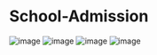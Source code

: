 # School-Admission
![image](https://user-images.githubusercontent.com/101568680/193413908-bc6279c6-3584-4fd9-bfba-e763bd5b2cf1.png)
![image](https://user-images.githubusercontent.com/101568680/193413926-d1996082-e855-4608-8763-c3ea233a03ed.png)
![image](https://user-images.githubusercontent.com/101568680/193413938-83fa09c8-29ed-4db6-a043-b9a82431e3fd.png)
![image](https://user-images.githubusercontent.com/101568680/193413979-4c08b456-4aa5-4f41-a137-d844269a9fe5.png)
